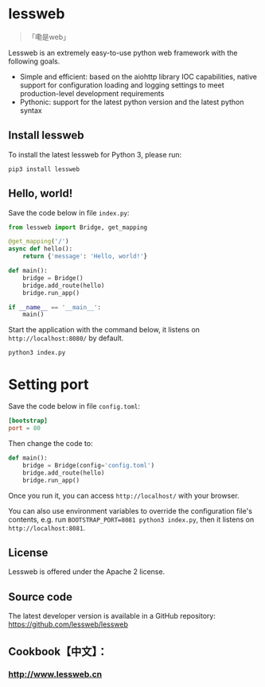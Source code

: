 # lessweb
>「嘞是web」

Lessweb is an extremely easy-to-use python web framework with the following goals.

* Simple and efficient: based on the aiohttp library IOC capabilities, native support for configuration loading and logging settings to meet production-level development requirements
* Pythonic: support for the latest python version and the latest python syntax

## Install lessweb

To install the latest lessweb for Python 3, please run:

```shell
pip3 install lessweb
```

## Hello, world!

Save the code below in file `index.py`:

```python
from lessweb import Bridge, get_mapping

@get_mapping('/')
async def hello():
    return {'message': 'Hello, world!'}

def main():
    bridge = Bridge()
    bridge.add_route(hello)
    bridge.run_app()

if __name__ == '__main__':
    main()
```

Start the application with the command below, it listens on `http://localhost:8080/` by default.

```
python3 index.py
```

# Setting port

Save the code below in file `config.toml`:

```toml
[bootstrap]
port = 80
```

Then change the code to:

```python
def main():
    bridge = Bridge(config='config.toml')
    bridge.add_route(hello)
    bridge.run_app()
```

Once you run it, you can access `http://localhost/` with your browser.

You can also use environment variables to override the configuration file's contents, e.g. run `BOOTSTRAP_PORT=8081 python3 index.py`, then it listens on `http://localhost:8081`.

## License

Lessweb is offered under the Apache 2 license.

## Source code

The latest developer version is available in a GitHub repository: https://github.com/lessweb/lessweb

## Cookbook【中文】：
### http://www.lessweb.cn
